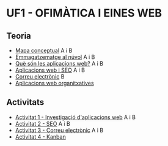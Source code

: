 # UF1 - OFIMÀTICA I EINES WEB

## Teoria

- [Mapa conceptual](mapa.png) A i B
- [Emmagatzematge al núvol](nuvol.pdf) A i B
- [Què són les aplicacions web?](teoria2.pdf) A i B
- [Aplicacions web i SEO](aplicacions.md) A i B
- [Correu electrònic](correu.md) B
- [Aplicacions web organitxatives](organitzacio.md)

## Activitats

- [Activitat 1 - Investigació d'aplicacions web](activitat1.md) A i B
- [Activitat 2 - SEO](activitat_seo.md) A i B
- [Activitat 3 - Correu electrònic](activitat_correu.md) A i B 
- [Activitat 4 - Kanban](organitzacio.md)
